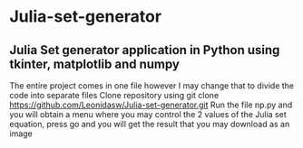 # Julia-set-generator
Julia Set generator application in Python using tkinter, matplotlib and numpy
------------------------------------------------------------------------------------------------------
The entire project comes in one file however I may change that to divide the code into separate files
Clone repository using <bold>git clone https://github.com/Leonidasw/Julia-set-generator.git</bold>
Run the file np.py and you will obtain a menu where you may control the 2 values of the Julia set equation, press go and you will get the result that you may download as an image
